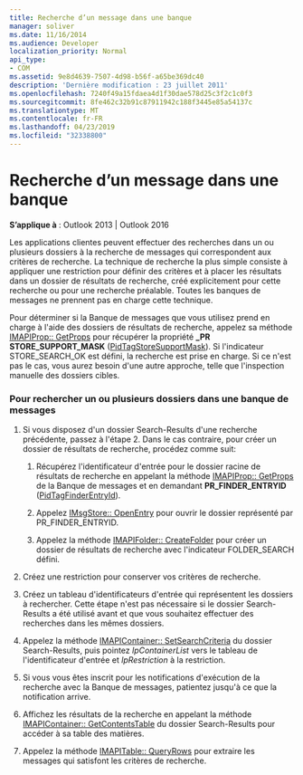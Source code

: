 ```yaml
---
title: Recherche d’un message dans une banque
manager: soliver
ms.date: 11/16/2014
ms.audience: Developer
localization_priority: Normal
api_type:
- COM
ms.assetid: 9e8d4639-7507-4d98-b56f-a65be369dc40
description: 'Dernière modification : 23 juillet 2011'
ms.openlocfilehash: 7240f49a15fdaea4d1f30dae578d25c3f2c1c0f3
ms.sourcegitcommit: 8fe462c32b91c87911942c188f3445e85a54137c
ms.translationtype: MT
ms.contentlocale: fr-FR
ms.lasthandoff: 04/23/2019
ms.locfileid: "32338800"
---
```

# <a name="searching-a-message-store"></a>Recherche d’un message dans une banque

**S’applique à** : Outlook 2013 | Outlook 2016 
  
Les applications clientes peuvent effectuer des recherches dans un ou plusieurs dossiers à la recherche de messages qui correspondent aux critères de recherche. La technique de recherche la plus simple consiste à appliquer une restriction pour définir des critères et à placer les résultats dans un dossier de résultats de recherche, créé explicitement pour cette recherche ou pour une recherche préalable. Toutes les banques de messages ne prennent pas en charge cette technique. 

Pour déterminer si la Banque de messages que vous utilisez prend en charge à l'aide des dossiers de résultats de recherche, appelez sa méthode [IMAPIProp:: GetProps](imapiprop-getprops.md) pour récupérer la propriété **\_PR STORE_SUPPORT_MASK** ([PidTagStoreSupportMask](pidtagstoresupportmask-canonical-property.md)). Si l'indicateur STORE_SEARCH_OK est défini, la recherche est prise en charge. Si ce n'est pas le cas, vous aurez besoin d'une autre approche, telle que l'inspection manuelle des dossiers cibles.
  
### <a name="to-search-one-or-more-folders-in-a-message-store"></a>Pour rechercher un ou plusieurs dossiers dans une banque de messages
  
1. Si vous disposez d'un dossier Search-Results d'une recherche précédente, passez à l'étape 2. Dans le cas contraire, pour créer un dossier de résultats de recherche, procédez comme suit:
    
    1. Récupérez l'identificateur d'entrée pour le dossier racine de résultats de recherche en appelant la méthode [IMAPIProp:: GetProps](imapiprop-getprops.md) de la Banque de messages et en demandant **PR_FINDER_ENTRYID** ([PidTagFinderEntryId](pidtagfinderentryid-canonical-property.md)).
        
    2. Appelez [IMsgStore:: OpenEntry](imsgstore-openentry.md) pour ouvrir le dossier représenté par PR_FINDER_ENTRYID. 
        
    3. Appelez la méthode [IMAPIFolder:: CreateFolder](imapifolder-createfolder.md) pour créer un dossier de résultats de recherche avec l'indicateur FOLDER_SEARCH défini. 
    
2. Créez une restriction pour conserver vos critères de recherche. 
    
3. Créez un tableau d'identificateurs d'entrée qui représentent les dossiers à rechercher. Cette étape n'est pas nécessaire si le dossier Search-Results a été utilisé avant et que vous souhaitez effectuer des recherches dans les mêmes dossiers.
    
4. Appelez la méthode [IMAPIContainer:: SetSearchCriteria](imapicontainer-setsearchcriteria.md) du dossier Search-Results, puis pointez _lpContainerList_ vers le tableau de l'identificateur d'entrée et _lpRestriction_ à la restriction. 
    
5. Si vous vous êtes inscrit pour les notifications d'exécution de la recherche avec la Banque de messages, patientez jusqu'à ce que la notification arrive.
    
6. Affichez les résultats de la recherche en appelant la méthode [IMAPIContainer:: GetContentsTable](imapicontainer-getcontentstable.md) du dossier Search-Results pour accéder à sa table des matières. 
    
7. Appelez la méthode [IMAPITable:: QueryRows](imapitable-queryrows.md) pour extraire les messages qui satisfont les critères de recherche. 
    

